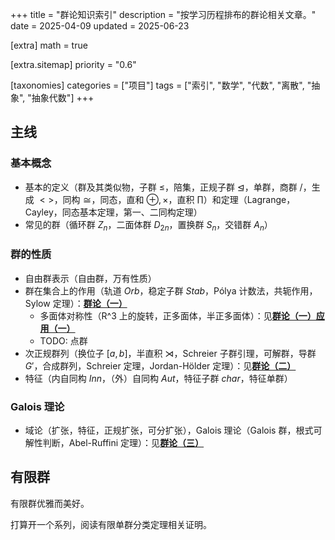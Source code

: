 +++
title = "群论知识索引"
description = "按学习历程排布的群论相关文章。"
date = 2025-04-09
updated = 2025-06-23

[extra]
math = true

[extra.sitemap]
priority = "0.6"

[taxonomies]
categories = ["项目"]
tags = ["索引", "数学", "代数", "离散", "抽象", "抽象代数"]
+++

## 主线
### 基本概念
- 基本的定义（群及其类似物，子群 $\leq$，陪集，正规子群 $\unlhd$，单群，商群 $/$，生成 $<>$，同构 $\cong$，同态，直和 $\oplus, \times$，直积 $\prod$）和定理（Lagrange，Cayley，同态基本定理，第一、二同构定理）
- 常见的群（循环群 $Z_n$，二面体群 $D_{2n}$，置换群 $S_n$，交错群 $A_n$）

### 群的性质
- 自由群表示（自由群，万有性质）
- 群在集合上的作用（轨道 $Orb$，稳定子群 $Stab$，Pólya 计数法，共轭作用，Sylow 定理）：[**群论（一）**](/posts/group-theory-p1/)
	- 多面体对称性（R^3 上的旋转，正多面体，半正多面体）：见[**群论（一）应用（一）**](/posts/group-theory-p1-2/)
	- TODO: 点群
- 次正规群列（换位子 $[a, b]$，半直积 $\rtimes$，Schreier 子群引理，可解群，导群 $G'$，合成群列，Schreier 定理，Jordan-Hölder 定理）：见[**群论（二）**](/posts/group-theory-p2/)
- 特征（内自同构 $Inn$，（外）自同构 $Aut$，特征子群 $char$，特征单群）

### Galois 理论
- 域论（扩张，特征，正规扩张，可分扩张），Galois 理论（Galois 群，根式可解性判断，Abel-Ruffini 定理）：见[**群论（三）**](/posts/group-theory-p3/)

## 有限群
有限群优雅而美好。

打算开一个系列，阅读有限单群分类定理相关证明。
